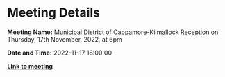 # Meeting Details

**Meeting Name:** Municipal District of Cappamore-Kilmallock Reception on Thursday, 17th November, 2022, at 6pm

**Date and Time:** 2022-11-17 18:00:00

**<a href="https://www.limerick.ie/council/whats-on/municipal-district-cappamore-kilmallock-reception-thursday-17th-november-2022-6pm" target="_blank">Link to meeting</a>**
